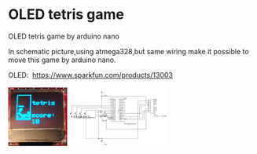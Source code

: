 # OLED tetris game
OLED tetris game by arduino nano

In schematic picture,using atmega328,but same wiring make it possible to move this game by arduino nano.

OLED:  https://www.sparkfun.com/products/13003

<img src="picture/tetris.png" width=120px>
<img src="picture/tetris_OLED.png" width=200px>

